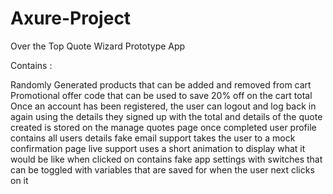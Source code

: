 # Axure-Project
Over the Top Quote Wizard Prototype App

Contains :

Randomly Generated products that can be added and removed from cart
Promotional offer code that can be used to save 20% off on the cart total
Once an account has been registered, the user can logout and log back in again using the details they signed up with
the total and details of the quote created is stored on the manage quotes page once completed
user profile contains all users details
fake email support takes the user to a mock confirmation page
live support uses a short animation to display what it would be like when clicked on
contains fake app settings with switches that can be toggled with variables that are saved for when the user next clicks on it

